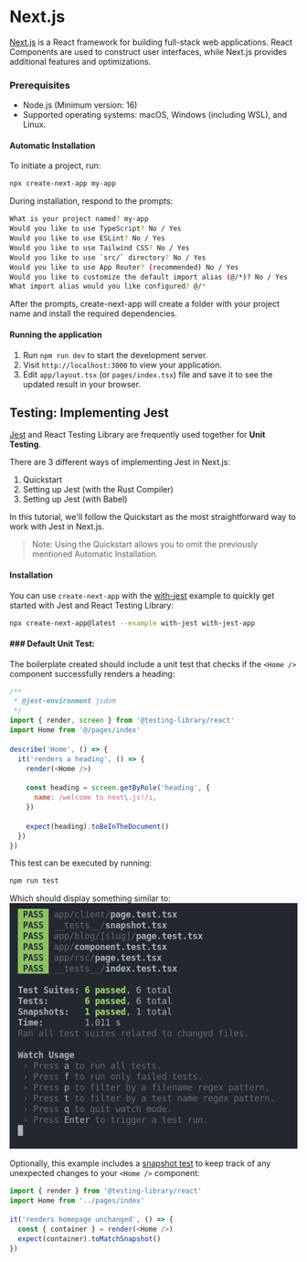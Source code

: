# Next.js 
[Next.js](https://nextjs.org/) is a React framework for building full-stack web applications. React Components are used to construct user interfaces, while Next.js provides additional features and optimizations.

### Prerequisites
- Node.js (Minimum version: 16)
- Supported operating systems: macOS, Windows (including WSL), and Linux.

#### Automatic Installation
To initiate a project, run:
```sh
npx create-next-app my-app
```

During installation, respond to the prompts:
```sh
What is your project named? my-app
Would you like to use TypeScript? No / Yes
Would you like to use ESLint? No / Yes
Would you like to use Tailwind CSS? No / Yes
Would you like to use `src/` directory? No / Yes
Would you like to use App Router? (recommended) No / Yes
Would you like to customize the default import alias (@/*)? No / Yes
What import alias would you like configured? @/*
```

After the prompts, create-next-app will create a folder with your project name and install the required dependencies.

#### Running the application

1. Run `npm run dev` to start the development server.
2. Visit `http://localhost:3000` to view your application.
3. Edit `app/layout.tsx` (or `pages/index.tsx`) file and save it to see the updated result in your browser.

## Testing: Implementing Jest

[Jest](https://github.com/facebook/jest) and React Testing Library are frequently used together for **Unit Testing**.

There are 3 different ways of implementing Jest in Next.js:
1. Quickstart 
2. Setting up Jest (with the Rust Compiler)
3. Setting up Jest (with Babel)

In this tutorial, we'll follow the Quickstart as the most straightforward way to work with Jest in Next.js.

> Note: Using the Quickstart allows you to omit the previously mentioned Automatic Installation.

#### Installation

You can use `create-next-app` with the [with-jest](https://github.com/vercel/next.js/tree/canary/examples/with-jest) example to quickly get started with Jest and React Testing Library:
```bash
npx create-next-app@latest --example with-jest with-jest-app
```

#### ### Default Unit Test:
The boilerplate created should include a unit test that checks if the `<Home />` component successfully renders a heading:
```js
/**
 * @jest-environment jsdom
 */
import { render, screen } from '@testing-library/react'
import Home from '@/pages/index'

describe('Home', () => {
  it('renders a heading', () => {
    render(<Home />)

    const heading = screen.getByRole('heading', {
      name: /welcome to next\.js!/i,
    })

    expect(heading).toBeInTheDocument()
  })
})
```

This test can be executed by running:
```sh
npm run test
```

Which should display something similar to:
![Alt text](image.png)

Optionally, this example includes a [snapshot test](https://jestjs.io/docs/snapshot-testing) to keep track of any unexpected changes to your `<Home />` component:
```js
import { render } from '@testing-library/react'
import Home from '../pages/index'
 
it('renders homepage unchanged', () => {
  const { container } = render(<Home />)
  expect(container).toMatchSnapshot()
})
```

